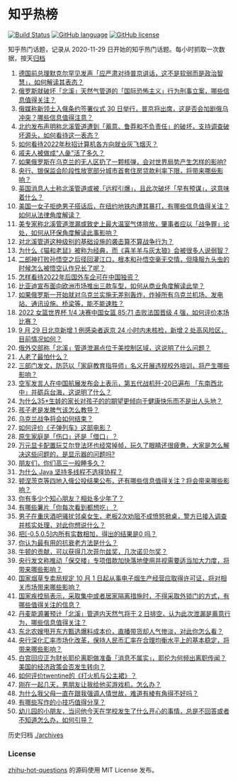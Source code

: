 # 知乎热榜
[![Build Status](https://github.com/ToWeLong/zhihu-hot-questions/workflows/CI/badge.svg)](https://github.com/ToWeLong/zhihu-hot-questions/actions)
[![GitHub language](https://img.shields.io/badge/language-golang-orange.svg)](https://golang.org/)
[![GitHub license](https://img.shields.io/github/license/ToWeLong/zhihu-hot-questions)](https://github.com/ToWeLong/zhihu-hot-questions/blob/main/LICENSE)

知乎热门话题，记录从 2020-11-29 日开始的知乎热门话题。每小时抓取一次数据，按天[归档](./archives)

<!-- BEGIN -->

1. [德国前总理默克尔罕见发声「应严肃对待普京讲话，这不是软弱而是政治智慧」，如何解读其表态？](https://www.zhihu.com/question/556198968)
1. [俄罗斯就破坏「北溪」天然气管道的「国际恐怖主义」行为刑事立案，哪些信息值得关注？](https://www.zhihu.com/question/556161504)
1. [俄媒称新领土入俄条约签署仪式 30 日举行，普京将出席，这是否会加剧俄乌冲突？哪些信息值得注意？](https://www.zhihu.com/question/556529607)
1. [北约发布声明称北溪管道遭到「蓄意、鲁莽和不负责任」的破坏，支持调查破坏源头，如何看待这一表态？](https://www.zhihu.com/question/556528514)
1. [如何看待2022年秋招计算机各方向就业灰飞烟灭？](https://www.zhihu.com/question/555738142)
1. [戚夫人被做成“人彘”活了多久？](https://www.zhihu.com/question/275873960)
1. [如果俄罗斯在乌克兰的无人区扔了一颗核弹，会对世界局势产生怎样的影响?](https://www.zhihu.com/question/555703264)
1. [央行、银保监会阶段性放宽部分城市首套住房贷款利率下限，将带来哪些影响？](https://www.zhihu.com/question/556656623)
1. [英国消息人士称北溪管道或被「远程引爆」，且此次破坏「早有预谋」，这意味着什么？](https://www.zhihu.com/question/556468452)
1. [美国一女子拒绝男子搭话后，在纽约地铁内遭其暴打，有哪些信息值得关注？如何从法律角度解读？](https://www.zhihu.com/question/556040006)
1. [美专家称北溪管道泄漏或致史上最大温室气体排放，肇事者应以「战争罪」论处，如何从环保角度解读此事影响？](https://www.zhihu.com/question/556398235)
1. [对北溪管道这种级别的基础设施的袭击算不算战争行为？](https://www.zhihu.com/question/556066656)
1. [为什么《猫和老鼠》被称为经典，而《喜羊羊与灰太狼》会被很多人说弱智？](https://www.zhihu.com/question/335576615)
1. [二郎神打败孙悟空之后径回灌江口，根本和孙悟空毫无交情，但降服九头虫的时候怎么被悟空认作兄长了呢？](https://www.zhihu.com/question/302039523)
1. [怎样看待2022年后国外车企可在中国独资？](https://www.zhihu.com/question/511327536)
1. [比亚迪宣布面向欧洲市场推出三款车型，如何从商业角度解读此举？](https://www.zhihu.com/question/556136080)
1. [如果俄罗斯一开始就对乌克兰实施无差别轰炸，炸掉所有乌克兰机场、发电站、通讯设施、桥梁等，能不能速胜？](https://www.zhihu.com/question/552719343)
1. [2022 女篮世界杯 1/4 决赛中国女篮  85:71 击败法国晋级 4 强，如何评价本场比赛？](https://www.zhihu.com/question/556410190)
1. [9 月 29 日北京新增 1 例感染者返京 24 小时内未核检，新增 2 处高风险区，目前情况如何？](https://www.zhihu.com/question/556426782)
1. [俄外交部称「北溪」管道泄漏点位于美控制区域，这说明了什么问题？](https://www.zhihu.com/question/556359706)
1. [人老了最怕什么？](https://www.zhihu.com/question/511923242)
1. [三部门发文，防范以「家庭教育指导师」名义开展违规校外培训，将产生哪些影响？](https://www.zhihu.com/question/556406446)
1. [空军发言人在中国航展发布会上表示，第五代战机歼-20已遍布 「东南西北中」并砺兵台海，这说明了什么？](https://www.zhihu.com/question/555875500)
1. [为什么35+生娃的家长对孩子的的期望更倾向于健康快乐而不是出人头地？](https://www.zhihu.com/question/551963452)
1. [孩子老是发脾气该怎么教导？](https://www.zhihu.com/question/551339818)
1. [乌克兰战争将会如何结束？](https://www.zhihu.com/question/555729322)
1. [如何评价《子弹列车》这部电影？](https://www.zhihu.com/question/508227890)
1. [原生家庭是「伤口」还是「借口」？](https://www.zhihu.com/question/555845540)
1. [万元显卡配置玩艾尔登法环也经常掉帧，玩久了眼睛还很疲惫，大家是怎么解决这些问题的，是显示器的问题吗?](https://www.zhihu.com/question/552287294)
1. [朋友们，你们高三一般睡多久？](https://www.zhihu.com/question/553397632)
1. [为什么 Java 坚持多线程不选择协程？](https://www.zhihu.com/question/332042250)
1. [顿涅茨克等四地入俄公投结果公布，还有哪些信息值得关注？将会带来哪些影响？](https://www.zhihu.com/question/555976874)
1. [你有多少个知心朋友？相处多少年了？](https://www.zhihu.com/question/555479542)
1. [有哪些薯片「你每次看到都想吃」？](https://www.zhihu.com/question/552722601)
1. [男子在重庆酒吧骚扰邻桌女生，老板2次劝阻不成愤怒掀桌，警方已接入调查并核实处理，对此你想说什么？](https://www.zhihu.com/question/555984883)
1. [把[-0.5,0.5]内所有实数相加，得出的结果是0 吗？](https://www.zhihu.com/question/555998400)
1. [你认为最有用的抗衰老方法是什么？](https://www.zhihu.com/question/486788696)
1. [牛顿的贡献，可以获得几次菲尔兹奖，几次诺贝尔奖？](https://www.zhihu.com/question/464027007)
1. [央行发文称推动「保交楼」专项借款加快落地使用并视需要适当加大力度，将带来哪些影响？](https://www.zhihu.com/question/556374515)
1. [国家烟草专卖局规定 10 月 1 日起从事电子烟生产经营应取得许可证，将对相关市场带来哪些影响？](https://www.zhihu.com/question/556270500)
1. [国家疾控局表示，采取集中或者居家隔离措施时，不得采取外锁门的方式，有哪些值得关注的信息？](https://www.zhihu.com/question/556394363)
1. [丹麦能源署预计「北溪」管道内天然气将于 2 日排空，认为此次泄漏是蓄意行为，哪些信息值得关注？](https://www.zhihu.com/question/556167778)
1. [东北农嫂甩开东方甄选爆料成本价，直播带货却人气惨淡，对此你怎么看？](https://www.zhihu.com/question/555942954)
1. [央行深化汇率市场化改革，保持人民币汇率在合理均衡水平上的基本稳定，将带来哪些影响？](https://www.zhihu.com/question/556380066)
1. [白宫回应正为财长耶伦离职做准备「消息不属实」，耶伦为何频出离职传闻？美国的经济政策会否发生转向？](https://www.zhihu.com/question/556294561)
1. [如何评价twentine的《打火机与公主裙》？](https://www.zhihu.com/question/49175174)
1. [刚在一起几天，男朋友让我给他买游戏机，怎么办？](https://www.zhihu.com/question/555835976)
1. [为什么我父母一直在跟我强调人情世故，难道有棱有角得不好吗？](https://www.zhihu.com/question/546486826)
1. [有哪些写作的小技巧值得分享？](https://www.zhihu.com/question/551010664)
1. [幼儿园的小朋友，当问他今天在学校发生了什么开心的事情，总是不回答或者不知道怎么办，如何引导？](https://www.zhihu.com/question/552475183)

<!-- END -->

历史归档 [./archives](./archives)


### License
[zhihu-hot-questions](https://github.com/towelong/zhihu-hot-questions) 的源码使用 MIT License 发布。